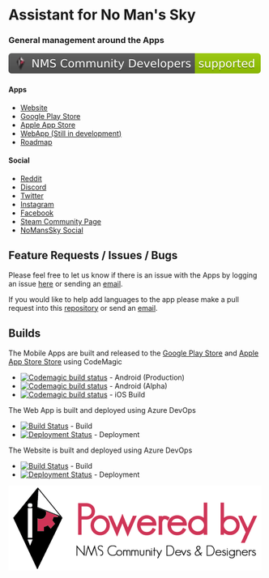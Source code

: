 # Assistant for No Man's Sky
### General management around the Apps

[![Supported by the No Man's Sky Community Developers & Designers](https://raw.githubusercontent.com/NMSCD/About/master/badge/green.svg)](https://github.com/NMSCD)

#### Apps
- [Website](https://nmsassistant.com)
- [Google Play Store](https://play.google.com/store/apps/details?id=com.kurtlourens.no_mans_sky_recipes, "Google Play Store")
- [Apple App Store](https://apps.apple.com/us/app/assistant-for-no-mans-sky/id1480287625, "Apple App Store")
- [WebApp (Still in development)](https://app.nmsassistant.com)
- [Roadmap](https://trello.com/b/uPK72lBq/assistantnms-guide-roadmap)
#### Social
- [Reddit](https://reddit.com/r/AssistantNMS?ref=github)
- [Discord](https://discord.gg/q3aFBQM?ref=github)
- [Twitter](https://twitter.com/AssistantNMS?ref=github)
- [Instagram](https://instagram.com/AssistantNMS?ref=github)
- [Facebook](https://facebook.com/AssistantNMS?ref=github)
- [Steam Community Page](https://steamcommunity.com/groups/AssistantNMS?ref=github)
- [NoMansSky Social](https://nomanssky.social/AssistantNMS?ref=github)

## Feature Requests / Issues / Bugs
Please feel free to let us know if there is an issue with the Apps by logging an issue [here](https://nmsassistant.freshdesk.com/support/home) or sending an [email](mailto:support@nmsassistant.com).

If you would like to help add languages to the app please make a pull request into this [repository](https://github.com/NoMansSkyAssistant/Languages) or send an [email](mailto:support@nmsassistant.com).

## Builds
The Mobile Apps are built and released to the [Google Play Store](https://play.google.com/store/apps/details?id=com.kurtlourens.no_mans_sky_recipes, "Google Play") and [Apple App Store Store](https://apps.apple.com/us/app/assistant-for-no-mans-sky/id1480287625, "Apple App Store") using CodeMagic 

- [![Codemagic build status](https://api.codemagic.io/apps/5d9da9057a0a9500105180bf/5e180f76d95f1f258ec86619/status_badge.svg)](https://codemagic.io/apps/5d9da9057a0a9500105180bf/5da07d2e7338b0000f046ba3/latest_build) - Android (Production)
- [![Codemagic build status](https://api.codemagic.io/apps/5d9da9057a0a9500105180bf/5d9da9057a0a9500105180be/status_badge.svg)](https://codemagic.io/apps/5d9da9057a0a9500105180bf/5d9da9057a0a9500105180be/latest_build) - Android (Alpha)
- [![Codemagic build status](https://api.codemagic.io/apps/5d9da9057a0a9500105180bf/5d9dc56b7a0a95000a475d84/status_badge.svg)](https://codemagic.io/apps/5d9da9057a0a9500105180bf/5d9dc56b7a0a95000a475d84/latest_build) - iOS Build

The Web App is built and deployed using Azure DevOps
- [![Build Status](https://dev.azure.com/khaoznet/NMS%20Assistant/_apis/build/status/NMS.Assistant.WebApp?branchName=master)](https://dev.azure.com/khaoznet/NMS%20Assistant/_build/latest?definitionId=46&branchName=master) - Build
- [![Deployment Status](https://vsrm.dev.azure.com/khaoznet/_apis/public/Release/badge/b8fd530f-a5ad-4a72-bdf7-c0346b9759ee/7/14)](https://vsrm.dev.azure.com/khaoznet/_apis/public/Release/badge/b8fd530f-a5ad-4a72-bdf7-c0346b9759ee/7/14) - Deployment

The Website is built and deployed using Azure DevOps
- [![Build Status](https://dev.azure.com/khaoznet/NMS%20Assistant/_apis/build/status/NMS.Assistant.Web?branchName=master)](https://dev.azure.com/khaoznet/NMS%20Assistant/_build/latest?definitionId=37&branchName=master) - Build
- [![Deployment Status](https://vsrm.dev.azure.com/khaoznet/_apis/public/Release/badge/b8fd530f-a5ad-4a72-bdf7-c0346b9759ee/5/11)](https://vsrm.dev.azure.com/khaoznet/_apis/public/Release/badge/b8fd530f-a5ad-4a72-bdf7-c0346b9759ee/5/11) - Deployment

![fontExample](https://github.com/NMSCD/About/raw/master/banner/current-small.png)
